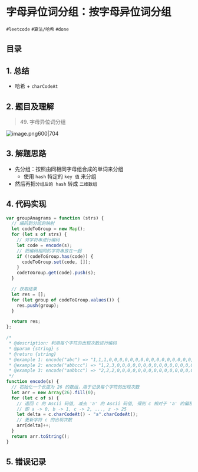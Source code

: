 
# 字母异位词分组：按字母异位词分组

 `#leetcode` `#算法/哈希` `#done` 


## 目录
<!-- toc -->
 ## 1. 总结 

- 哈希 + `charCodeAt`

## 2. 题目及理解

> 49. 字母异位词分组


![image.png600|704](https://832-1310531898.cos.ap-beijing.myqcloud.com/202407281620623.png?imageSlim)

## 3. 解题思路

- 先分组：按照由同相同字母组合成的单词来分组
   - 使用 `hash` 特定的 `key 值` 来分组
- 然后再把`分组后的 hash` 转成 `二维数组`

## 4. 代码实现

```javascript
var groupAnagrams = function (strs) {
  // 编码到分组的映射
  let codeToGroup = new Map();
  for (let s of strs) {
    // 对字符串进行编码
    let code = encode(s);
    // 把编码相同的字符串放在一起
    if (!codeToGroup.has(code)) {
      codeToGroup.set(code, []);
    }
    codeToGroup.get(code).push(s);
  }

  // 获取结果
  let res = [];
  for (let group of codeToGroup.values()) {
    res.push(group);
  }

  return res;
};

/*
 * @description: 利用每个字符的出现次数进行编码
 * @param {string} s
 * @return {string}
 * @example 1: encode("abc") => "1,1,1,0,0,0,0,0,0,0,0,0,0,0,0,0,0,0,0,0,0,0,0,0,0,0"
 * @example 2: encode("abbccc") => "1,2,3,0,0,0,0,0,0,0,0,0,0,0,0,0,0,0,0,0,0,0,0,0,0,0"
 * @example 3: encode("aabbcc") => "2,2,2,0,0,0,0,0,0,0,0,0,0,0,0,0,0,0,0,0,0,0,0,0,0,0"
 */
function encode(s) {
  // 初始化一个长度为 26 的数组，用于记录每个字符的出现次数
  let arr = new Array(26).fill(0);
  for (let c of s) {
    // 返回 c 的 Ascii 码值, 减去 'a' 的 Ascii 码值, 得到 c 相对于 'a' 的偏移量
    // 即 a -> 0, b -> 1, c -> 2, ..., z -> 25
    let delta = c.charCodeAt() - "a".charCodeAt();
    // 更新字符 c 的出现次数
    arr[delta]++;
  }
  return arr.toString();
}

```

## 5. 错误记录